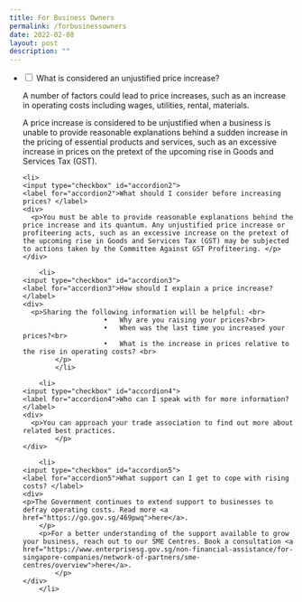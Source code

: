 ```yaml
---
title: For Business Owners
permalink: /forbusinessowners
date: 2022-02-08
layout: post
description: ""
---
```

<ul class="jekyllcodex_accordion">
  <li>
    <input type="checkbox" id="accordion1">
    <label for="accordion1">What is considered an unjustified price increase?</label>
    <div>
      <p>A number of factors could lead to price increases, such as an increase in operating costs including wages, utilities, rental, materials.  </p>
      <p>A price increase is considered to be unjustified when a business is unable to provide reasonable explanations behind a sudden increase in the pricing of  essential products and services, such as an excessive increase in prices on the pretext of the upcoming rise in Goods and Services Tax (GST).</p>
    </div>
  </li>
	
	<li>
    <input type="checkbox" id="accordion2">
    <label for="accordion2">What should I consider before increasing prices? </label>
    <div>
      <p>You must be able to provide reasonable explanations behind the price increase and its quantum. Any unjustified price increase or profiteering acts, such as an excessive increase on the pretext of the upcoming rise in Goods and Services Tax (GST) may be subjected to actions taken by the Committee Against GST Profiteering. </p>
    </div>
  </li>
	
		<li>
    <input type="checkbox" id="accordion3">
    <label for="accordion3">How should I explain a price increase?</label>
    <div>
      <p>Sharing the following information will be helpful: <br>	
						•	Why are you raising your prices?<br>
						•	When was the last time you increased your prices?<br>
						•	What is the increase in prices relative to the rise in operating costs? <br>
			</p>
			</li>
			
		<li>
    <input type="checkbox" id="accordion4">
    <label for="accordion4">Who can I speak with for more information? </label>
    <div>
      <p>You can approach your trade association to find out more about related best practices. 
			</p>
    </div>
  </li>
	
		<li>
    <input type="checkbox" id="accordion5">
    <label for="accordion5">What support can I get to cope with rising costs? </label>
    <div>
    <p>The Government continues to extend support to businesses to defray operating costs. Read more <a href="https://go.gov.sg/469pwq">here</a>. 
		</p>
		<p>For a better understanding of the support available to grow your business, reach out to our SME Centres. Book a consultation <a href="https://www.enterprisesg.gov.sg/non-financial-assistance/for-singapore-companies/network-of-partners/sme-centres/overview">here</a>.
			</p>
    </div>
		</li>
</ul>